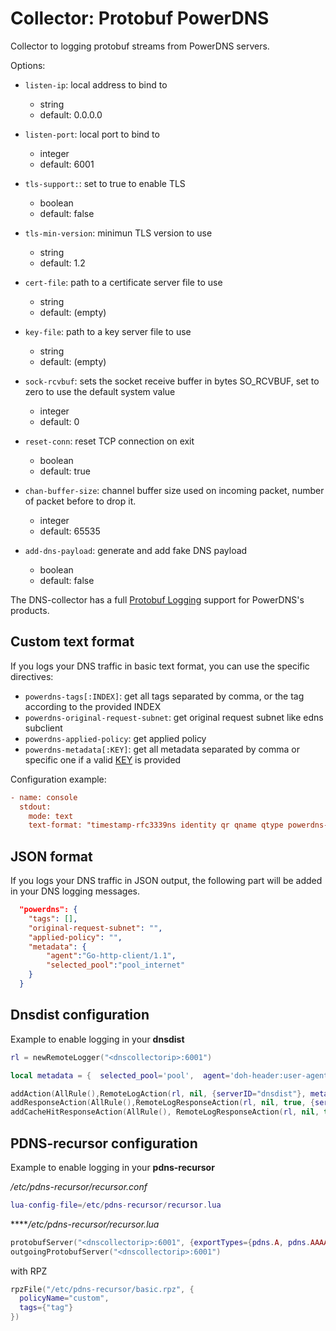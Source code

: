 # Collector: Protobuf PowerDNS

Collector to logging protobuf streams from PowerDNS servers.

Options:

- `listen-ip`: local address to bind to
  - string
  - default: 0.0.0.0

- `listen-port`: local port to bind to
  - integer
  - default: 6001

- `tls-support:`: set to true to enable TLS
  - boolean
  - default: false

- `tls-min-version`: minimun TLS version to use
  - string
  - default: 1.2

- `cert-file`: path to a certificate server file to use
  - string
  - default: (empty)

- `key-file`: path to a key server file to use
  - string
  - default: (empty)

- `sock-rcvbuf`: sets the socket receive buffer in bytes SO_RCVBUF, set to zero to use the default system value
  - integer
  - default: 0

- `reset-conn`: reset TCP connection on exit
  - boolean
  - default: true

- `chan-buffer-size`: channel buffer size used on incoming packet, number of packet before to drop it.
  - integer
  - default: 65535

- `add-dns-payload`: generate and add fake DNS payload
  - boolean
  - default: false

The DNS-collector has a full [Protobuf Logging](https://dnsdist.org/reference/protobuf.html) support for PowerDNS's products.

## Custom text format

If you logs your DNS traffic in basic text format, you can use the specific directives:

- `powerdns-tags[:INDEX]`: get all tags separated by comma, or the tag according to the provided INDEX
- `powerdns-original-request-subnet`: get original request subnet like edns subclient
- `powerdns-applied-policy`: get applied policy
- `powerdns-metadata[:KEY]`: get  all metadata separated by comma or specific one if a valid [KEY](https://dnsdist.org/rules-actions.html#RemoteLogAction) is provided

Configuration example:

```ini
- name: console
  stdout:
    mode: text
    text-format: "timestamp-rfc3339ns identity qr qname qtype powerdns-metadata:selected_pool"
```

## JSON format

If you logs your DNS traffic in JSON output, the following part will be added in your DNS logging messages.

```json
  "powerdns": {
    "tags": [],
    "original-request-subnet": "",
    "applied-policy": "",
    "metadata": {
        "agent":"Go-http-client/1.1",
        "selected_pool":"pool_internet"
    }
  }
```

## Dnsdist configuration

Example to enable logging in your **dnsdist**

```lua
rl = newRemoteLogger("<dnscollectorip>:6001")

local metadata = {  selected_pool='pool',  agent='doh-header:user-agent'  }

addAction(AllRule(),RemoteLogAction(rl, nil, {serverID="dnsdist"}, metadata))
addResponseAction(AllRule(),RemoteLogResponseAction(rl, nil, true, {serverID="dnsdist"}, metadata))
addCacheHitResponseAction(AllRule(), RemoteLogResponseAction(rl, nil, true, {serverID="dnsdist"}, metadata))
```

## PDNS-recursor configuration

Example to enable logging in your **pdns-recursor**

*/etc/pdns-recursor/recursor.conf*

```lua
lua-config-file=/etc/pdns-recursor/recursor.lua
```

*****/etc/pdns-recursor/recursor.lua*

```lua
protobufServer("<dnscollectorip>:6001", {exportTypes={pdns.A, pdns.AAAA, pdns.CNAME}})
outgoingProtobufServer("<dnscollectorip>:6001")
```

with RPZ

```lua
rpzFile("/etc/pdns-recursor/basic.rpz", {
  policyName="custom",
  tags={"tag"}
})
```
